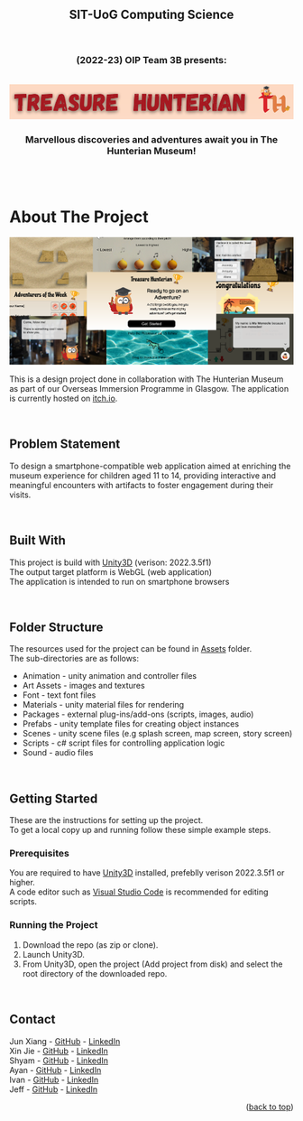 <div align="center">

  <h2 align="center">SIT-UoG Computing Science</h2>
  <br />
  <h3 align="center">(2022-23) OIP Team 3B presents:</h3>

  <br />
  
  <a href="https://github.com/shingliya/OIP-TEAM3B">
    <img src="logo.png" alt="Logo">
  </a>

<h3>Marvellous discoveries and adventures await you in The Hunterian Museum!</h3>
</div>

<br /><br />

# About The Project
![ScreenCaptures](ScreenCaptures.png)

This is a design project done in collaboration with The Hunterian Museum as part of our Overseas Immersion Programme in Glasgow. The application is currently hosted on [itch.io](https://shingliya.itch.io/treasurehunterian).

<br />

## Problem Statement
To design a smartphone-compatible web application aimed at enriching the museum experience for children aged 11 to 14, providing interactive and meaningful encounters with artifacts to foster engagement during their visits.

<br />

## Built With
This project is build with [Unity3D](https://unity.com/) (verison: 2022.3.5f1)<br />
The output target platform is WebGL (web application)<br />
The application is intended to run on smartphone browsers<br />

<br />

## Folder Structure
The resources used for the project can be found in [Assets](Assets) folder.<br />
The sub-directories are as follows:
-   Animation - unity animation and controller files
-   Art Assets - images and textures
-   Font - text font files
-   Materials - unity material files for rendering
-   Packages - external plug-ins/add-ons (scripts, images, audio)
-   Prefabs - unity template files for creating object instances
-   Scenes - unity scene files (e.g splash screen, map screen, story screen)
-   Scripts - c# script files for controlling application logic
-   Sound - audio files

<br />

## Getting Started
These are the instructions for setting up the project.<br />
To get a local copy up and running follow these simple example steps.

### Prerequisites
You are required to have [Unity3D](https://unity.com/) installed, prefeblly verison 2022.3.5f1 or higher.<br />
A code editor such as [Visual Studio Code](https://code.visualstudio.com/) is recommended for editing scripts.

### Running the Project
1. Download the repo (as zip or clone).
2. Launch Unity3D.
3. From Unity3D, open the project (Add project from disk) and select the root directory of the downloaded repo.

<br />

## Contact

Jun Xiang - [GitHub](https://github.com/xiaopang254) - [LinkedIn](https://www.linkedin.com/in/laujunxiang/)<br />
Xin Jie - [GitHub](https://github.com/XJ-UoG) - [LinkedIn](https://www.linkedin.com/in/xin-jie-tan-66505b148/)<br />
Shyam - [GitHub](https://github.com/shyxxm) - [LinkedIn](https://www.linkedin.com/in/shyam-prasad)<br />
Ayan - [GitHub](https://github.com/csgnwinter) - [LinkedIn](www.linkedin.com/in/ayan-priyadarshi-52621757/)<br />
Ivan - [GitHub](https://github.com/shingliya) - [LinkedIn](https://www.linkedin.com/in/leongwengyanivan/)<br />
Jeff - [GitHub](https://github.com/miscting) - [LinkedIn](https://www.linkedin.com/in/jeffleejh/)<br />
 
<p align="right">(<a href="#readme-top">back to top</a>)</p>
